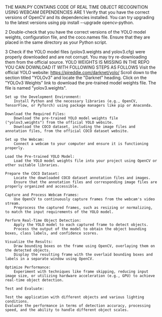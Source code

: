 THE MAIN.PY CONTAINS CODE OF REAL TIME OBJECT RECOGNITION USING WEBCAM DEPENDENCIES ARE 
1 Verify that you have the correct versions of OpenCV and its dependencies installed. You can try upgrading to the latest versions using pip install --upgrade opencv-python.

2 Double-check that you have the correct versions of the YOLO model weights, configuration file, and the coco.names file. Ensure that they are placed in the same directory as your Python script.

3 Check if the YOLO model files (yolov3.weights and yolov3.cfg) were properly downloaded and are not corrupt. You may try re-downloading them from the official source.
YOLO WEIGHTS IS MISSING IN THE REPO YOU CAN DOWNLOAD IT WITH FOLLOWING STEPS AS FOLLOWS
    Visit the official YOLO website: https://pjreddie.com/darknet/yolo/
    Scroll down to the section titled "YOLOv3" and locate the "Darknet" heading.
    Click on the "YOLOv3 Weights" link to download the pre-trained model weights file. The file is named "yolov3.weights".
    
    
    Set up the Development Environment:
        Install Python and the necessary libraries (e.g., OpenCV, TensorFlow, or PyTorch) using package managers like pip or Anaconda.

    Download the Required Files:
        Download the pre-trained YOLO model weights file ("yolov3.weights") from the official YOLO website.
        Download the COCO dataset, including the image files and annotation files, from the official COCO dataset website.

    Set up the Webcam:
        Connect a webcam to your computer and ensure it is functioning properly.

    Load the Pre-trained YOLO Model:
        Load the YOLO model weights file into your project using OpenCV or other suitable libraries.

    Prepare the COCO Dataset:
        Locate the downloaded COCO dataset annotation files and images.
        Ensure that the annotation files and corresponding image files are properly organized and accessible.

    Capture and Process Webcam Frames:
        Use OpenCV to continuously capture frames from the webcam's video stream.
        Preprocess the captured frames, such as resizing or normalizing, to match the input requirements of the YOLO model.

    Perform Real-Time Object Detection:
        Apply the YOLO model to each captured frame to detect objects.
        Process the output of the model to obtain the object bounding boxes, class labels, and confidence scores.

    Visualize the Results:
        Draw bounding boxes on the frame using OpenCV, overlaying them on the detected objects.
        Display the resulting frame with the overlaid bounding boxes and labels in a separate window using OpenCV.

    Optimize Performance:
        Experiment with techniques like frame skipping, reducing input image size, or utilizing hardware acceleration (e.g., GPU) to achieve real-time object detection.

    Test and Evaluate:

    Test the application with different objects and various lighting conditions.
    Evaluate the performance in terms of detection accuracy, processing speed, and the ability to handle different object scales.
